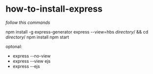 # how-to-install-express

*follow this commands*

npm install -g express-generator
express --view=hbs *directory*/ && cd *directory*/
npm install
npm start

optonal:
- express --no-view
- express --view ejs
- express --ejs
